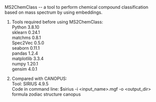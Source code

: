 MS2ChemClass -- a tool to perform chemical compound classification based on mass spectrum by using embeddings.  
1. Tools required before using MS2ChemClass:  
  Python 3.8.10  
  sklearn 0.24.1  
  matchms 0.8.1  
  Spec2Vec 0.5.0  
  seaborn 0.11.1  
  pandas 1.2.4  
  matplotlib 3.3.4  
  numpy 1.20.1  
  gensim 4.0.1  


2. Compared with CANOPUS:  
  Tool: SIRIUS 4.9.5  
  Code in command line: $sirius -i <input_name>.mgf -o <output_dir> formula zodiac structure canopus  
  
